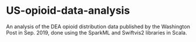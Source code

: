 # US-opioid-data-analysis
An analysis of the DEA opioid distribution data published by the Washington Post in Sep. 2019, done using the SparkML and Swiftvis2 libraries in Scala.
